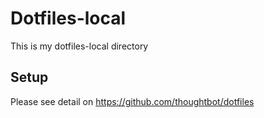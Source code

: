 # Dotfiles-local
This is my dotfiles-local directory

## Setup
Please see detail on
https://github.com/thoughtbot/dotfiles
